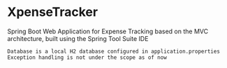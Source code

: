 # XpenseTracker
Spring Boot Web Application for Expense Tracking based on the MVC architecture, built using the Spring Tool Suite IDE

    Database is a local H2 database configured in application.properties
    Exception handling is not under the scope as of now
